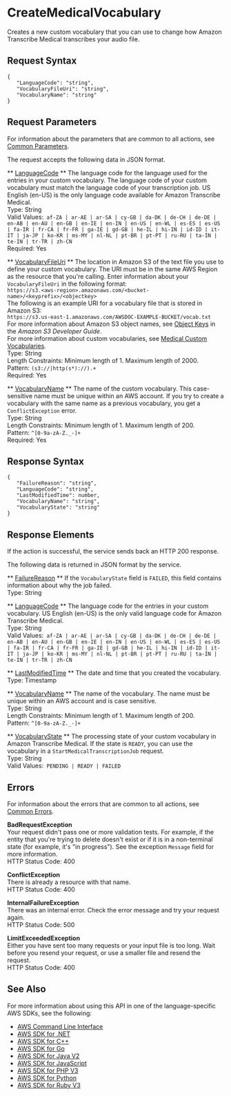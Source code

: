 # CreateMedicalVocabulary<a name="API_CreateMedicalVocabulary"></a>

Creates a new custom vocabulary that you can use to change how Amazon Transcribe Medical transcribes your audio file\.

## Request Syntax<a name="API_CreateMedicalVocabulary_RequestSyntax"></a>

```
{
   "LanguageCode": "string",
   "VocabularyFileUri": "string",
   "VocabularyName": "string"
}
```

## Request Parameters<a name="API_CreateMedicalVocabulary_RequestParameters"></a>

For information about the parameters that are common to all actions, see [Common Parameters](CommonParameters.md)\.

The request accepts the following data in JSON format\.

 ** [LanguageCode](#API_CreateMedicalVocabulary_RequestSyntax) **   <a name="transcribe-CreateMedicalVocabulary-request-LanguageCode"></a>
The language code for the language used for the entries in your custom vocabulary\. The language code of your custom vocabulary must match the language code of your transcription job\. US English \(en\-US\) is the only language code available for Amazon Transcribe Medical\.  
Type: String  
Valid Values:` af-ZA | ar-AE | ar-SA | cy-GB | da-DK | de-CH | de-DE | en-AB | en-AU | en-GB | en-IE | en-IN | en-US | en-WL | es-ES | es-US | fa-IR | fr-CA | fr-FR | ga-IE | gd-GB | he-IL | hi-IN | id-ID | it-IT | ja-JP | ko-KR | ms-MY | nl-NL | pt-BR | pt-PT | ru-RU | ta-IN | te-IN | tr-TR | zh-CN`   
Required: Yes

 ** [VocabularyFileUri](#API_CreateMedicalVocabulary_RequestSyntax) **   <a name="transcribe-CreateMedicalVocabulary-request-VocabularyFileUri"></a>
The location in Amazon S3 of the text file you use to define your custom vocabulary\. The URI must be in the same AWS Region as the resource that you're calling\. Enter information about your `VocabularyFileUri` in the following format:  
 ` https://s3.<aws-region>.amazonaws.com/<bucket-name>/<keyprefix>/<objectkey> `   
The following is an example URI for a vocabulary file that is stored in Amazon S3:  
 `https://s3.us-east-1.amazonaws.com/AWSDOC-EXAMPLE-BUCKET/vocab.txt`   
For more information about Amazon S3 object names, see [Object Keys](https://docs.aws.amazon.com/AmazonS3/latest/dev/UsingMetadata.html#object-keys) in the *Amazon S3 Developer Guide*\.  
For more information about custom vocabularies, see [Medical Custom Vocabularies](https://docs.aws.amazon.com/transcribe/latest/dg/how-it-works.html#how-vocabulary-med)\.  
Type: String  
Length Constraints: Minimum length of 1\. Maximum length of 2000\.  
Pattern: `(s3://|http(s*)://).+`   
Required: Yes

 ** [VocabularyName](#API_CreateMedicalVocabulary_RequestSyntax) **   <a name="transcribe-CreateMedicalVocabulary-request-VocabularyName"></a>
The name of the custom vocabulary\. This case\-sensitive name must be unique within an AWS account\. If you try to create a vocabulary with the same name as a previous vocabulary, you get a `ConflictException` error\.  
Type: String  
Length Constraints: Minimum length of 1\. Maximum length of 200\.  
Pattern: `^[0-9a-zA-Z._-]+`   
Required: Yes

## Response Syntax<a name="API_CreateMedicalVocabulary_ResponseSyntax"></a>

```
{
   "FailureReason": "string",
   "LanguageCode": "string",
   "LastModifiedTime": number,
   "VocabularyName": "string",
   "VocabularyState": "string"
}
```

## Response Elements<a name="API_CreateMedicalVocabulary_ResponseElements"></a>

If the action is successful, the service sends back an HTTP 200 response\.

The following data is returned in JSON format by the service\.

 ** [FailureReason](#API_CreateMedicalVocabulary_ResponseSyntax) **   <a name="transcribe-CreateMedicalVocabulary-response-FailureReason"></a>
If the `VocabularyState` field is `FAILED`, this field contains information about why the job failed\.  
Type: String

 ** [LanguageCode](#API_CreateMedicalVocabulary_ResponseSyntax) **   <a name="transcribe-CreateMedicalVocabulary-response-LanguageCode"></a>
The language code for the entries in your custom vocabulary\. US English \(en\-US\) is the only valid language code for Amazon Transcribe Medical\.  
Type: String  
Valid Values:` af-ZA | ar-AE | ar-SA | cy-GB | da-DK | de-CH | de-DE | en-AB | en-AU | en-GB | en-IE | en-IN | en-US | en-WL | es-ES | es-US | fa-IR | fr-CA | fr-FR | ga-IE | gd-GB | he-IL | hi-IN | id-ID | it-IT | ja-JP | ko-KR | ms-MY | nl-NL | pt-BR | pt-PT | ru-RU | ta-IN | te-IN | tr-TR | zh-CN` 

 ** [LastModifiedTime](#API_CreateMedicalVocabulary_ResponseSyntax) **   <a name="transcribe-CreateMedicalVocabulary-response-LastModifiedTime"></a>
The date and time that you created the vocabulary\.  
Type: Timestamp

 ** [VocabularyName](#API_CreateMedicalVocabulary_ResponseSyntax) **   <a name="transcribe-CreateMedicalVocabulary-response-VocabularyName"></a>
The name of the vocabulary\. The name must be unique within an AWS account and is case sensitive\.  
Type: String  
Length Constraints: Minimum length of 1\. Maximum length of 200\.  
Pattern: `^[0-9a-zA-Z._-]+` 

 ** [VocabularyState](#API_CreateMedicalVocabulary_ResponseSyntax) **   <a name="transcribe-CreateMedicalVocabulary-response-VocabularyState"></a>
The processing state of your custom vocabulary in Amazon Transcribe Medical\. If the state is `READY`, you can use the vocabulary in a `StartMedicalTranscriptionJob` request\.  
Type: String  
Valid Values:` PENDING | READY | FAILED` 

## Errors<a name="API_CreateMedicalVocabulary_Errors"></a>

For information about the errors that are common to all actions, see [Common Errors](CommonErrors.md)\.

 **BadRequestException**   
Your request didn't pass one or more validation tests\. For example, if the entity that you're trying to delete doesn't exist or if it is in a non\-terminal state \(for example, it's "in progress"\)\. See the exception `Message` field for more information\.  
HTTP Status Code: 400

 **ConflictException**   
There is already a resource with that name\.  
HTTP Status Code: 400

 **InternalFailureException**   
There was an internal error\. Check the error message and try your request again\.  
HTTP Status Code: 500

 **LimitExceededException**   
Either you have sent too many requests or your input file is too long\. Wait before you resend your request, or use a smaller file and resend the request\.  
HTTP Status Code: 400

## See Also<a name="API_CreateMedicalVocabulary_SeeAlso"></a>

For more information about using this API in one of the language\-specific AWS SDKs, see the following:
+  [AWS Command Line Interface](https://docs.aws.amazon.com/goto/aws-cli/transcribe-2017-10-26/CreateMedicalVocabulary) 
+  [AWS SDK for \.NET](https://docs.aws.amazon.com/goto/DotNetSDKV3/transcribe-2017-10-26/CreateMedicalVocabulary) 
+  [AWS SDK for C\+\+](https://docs.aws.amazon.com/goto/SdkForCpp/transcribe-2017-10-26/CreateMedicalVocabulary) 
+  [AWS SDK for Go](https://docs.aws.amazon.com/goto/SdkForGoV1/transcribe-2017-10-26/CreateMedicalVocabulary) 
+  [AWS SDK for Java V2](https://docs.aws.amazon.com/goto/SdkForJavaV2/transcribe-2017-10-26/CreateMedicalVocabulary) 
+  [AWS SDK for JavaScript](https://docs.aws.amazon.com/goto/AWSJavaScriptSDK/transcribe-2017-10-26/CreateMedicalVocabulary) 
+  [AWS SDK for PHP V3](https://docs.aws.amazon.com/goto/SdkForPHPV3/transcribe-2017-10-26/CreateMedicalVocabulary) 
+  [AWS SDK for Python](https://docs.aws.amazon.com/goto/boto3/transcribe-2017-10-26/CreateMedicalVocabulary) 
+  [AWS SDK for Ruby V3](https://docs.aws.amazon.com/goto/SdkForRubyV3/transcribe-2017-10-26/CreateMedicalVocabulary) 